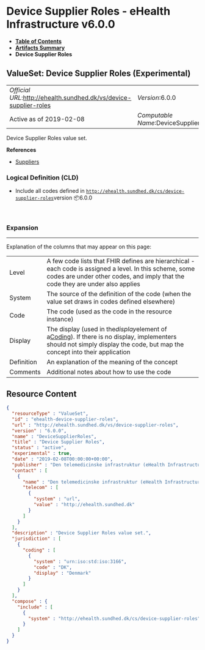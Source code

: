 # Device Supplier Roles - eHealth Infrastructure v6.0.0

* [**Table of Contents**](toc.md)
* [**Artifacts Summary**](artifacts.md)
* **Device Supplier Roles**

## ValueSet: Device Supplier Roles (Experimental) 

| | |
| :--- | :--- |
| *Official URL*:http://ehealth.sundhed.dk/vs/device-supplier-roles | *Version*:6.0.0 |
| Active as of 2019-02-08 | *Computable Name*:DeviceSupplierRoles |

 
Device Supplier Roles value set. 

 **References** 

* [Suppliers](StructureDefinition-ehealth-device-suppliers.md)

### Logical Definition (CLD)

* Include all codes defined in [`http://ehealth.sundhed.dk/cs/device-supplier-roles`](CodeSystem-ehealth-device-supplier-roles.md)version 📦6.0.0

 

### Expansion

-------

 Explanation of the columns that may appear on this page: 

| | |
| :--- | :--- |
| Level | A few code lists that FHIR defines are hierarchical - each code is assigned a level. In this scheme, some codes are under other codes, and imply that the code they are under also applies |
| System | The source of the definition of the code (when the value set draws in codes defined elsewhere) |
| Code | The code (used as the code in the resource instance) |
| Display | The display (used in the*display*element of a[Coding](http://hl7.org/fhir/R4/datatypes.html#Coding)). If there is no display, implementers should not simply display the code, but map the concept into their application |
| Definition | An explanation of the meaning of the concept |
| Comments | Additional notes about how to use the code |



## Resource Content

```json
{
  "resourceType" : "ValueSet",
  "id" : "ehealth-device-supplier-roles",
  "url" : "http://ehealth.sundhed.dk/vs/device-supplier-roles",
  "version" : "6.0.0",
  "name" : "DeviceSupplierRoles",
  "title" : "Device Supplier Roles",
  "status" : "active",
  "experimental" : true,
  "date" : "2019-02-08T00:00:00+00:00",
  "publisher" : "Den telemedicinske infrastruktur (eHealth Infrastructure)",
  "contact" : [
    {
      "name" : "Den telemedicinske infrastruktur (eHealth Infrastructure)",
      "telecom" : [
        {
          "system" : "url",
          "value" : "http://ehealth.sundhed.dk"
        }
      ]
    }
  ],
  "description" : "Device Supplier Roles value set.",
  "jurisdiction" : [
    {
      "coding" : [
        {
          "system" : "urn:iso:std:iso:3166",
          "code" : "DK",
          "display" : "Denmark"
        }
      ]
    }
  ],
  "compose" : {
    "include" : [
      {
        "system" : "http://ehealth.sundhed.dk/cs/device-supplier-roles"
      }
    ]
  }
}

```
